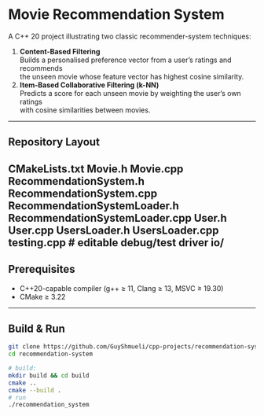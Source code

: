 # Movie Recommendation System

A C++ 20 project illustrating two classic recommender-system techniques:

1. **Content-Based Filtering**  
   Builds a personalised preference vector from a user’s ratings and recommends  
   the unseen movie whose feature vector has highest cosine similarity.
2. **Item-Based Collaborative Filtering (k-NN)**  
   Predicts a score for each unseen movie by weighting the user’s own ratings  
   with cosine similarities between movies.
   
---

## Repository Layout

CMakeLists.txt
Movie.h
Movie.cpp
RecommendationSystem.h
RecommendationSystem.cpp
RecommendationSystemLoader.h
RecommendationSystemLoader.cpp
User.h
User.cpp
UsersLoader.h
UsersLoader.cpp
testing.cpp  # editable debug/test driver
io/
---

## Prerequisites

- C++20-capable compiler (g++ ≥ 11, Clang ≥ 13, MSVC ≥ 19.30)  
- CMake ≥ 3.22

---

## Build & Run

```bash
git clone https://github.com/GuyShmueli/cpp-projects/recommendation-system.git
cd recommendation-system

# build:
mkdir build && cd build
cmake ..
cmake --build .
# run
./recommendation_system
